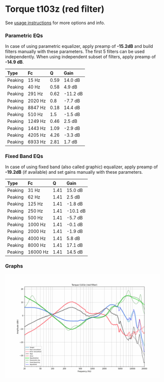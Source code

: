 # Torque t103z (red filter)
See [usage instructions](https://github.com/jaakkopasanen/AutoEq#usage) for more options and info.

### Parametric EQs
In case of using parametric equalizer, apply preamp of **-15.2dB** and build filters manually
with these parameters. The first 5 filters can be used independently.
When using independent subset of filters, apply preamp of **-14.9 dB**.

| Type    | Fc      |    Q | Gain     |
|:--------|:--------|:-----|:---------|
| Peaking | 15 Hz   | 0.59 | 14.0 dB  |
| Peaking | 40 Hz   | 0.58 | 4.9 dB   |
| Peaking | 291 Hz  | 0.62 | -11.2 dB |
| Peaking | 2020 Hz | 0.8  | -7.7 dB  |
| Peaking | 8847 Hz | 0.18 | 14.4 dB  |
| Peaking | 510 Hz  | 1.5  | -1.5 dB  |
| Peaking | 1249 Hz | 0.46 | 2.5 dB   |
| Peaking | 1443 Hz | 1.09 | -2.9 dB  |
| Peaking | 4205 Hz | 4.26 | -3.3 dB  |
| Peaking | 6933 Hz | 2.81 | 1.7 dB   |

### Fixed Band EQs
In case of using fixed band (also called graphic) equalizer, apply preamp of **-19.2dB**
(if available) and set gains manually with these parameters.

| Type    | Fc       |    Q | Gain     |
|:--------|:---------|:-----|:---------|
| Peaking | 31 Hz    | 1.41 | 15.0 dB  |
| Peaking | 62 Hz    | 1.41 | 2.5 dB   |
| Peaking | 125 Hz   | 1.41 | -1.8 dB  |
| Peaking | 250 Hz   | 1.41 | -10.1 dB |
| Peaking | 500 Hz   | 1.41 | -5.7 dB  |
| Peaking | 1000 Hz  | 1.41 | -0.1 dB  |
| Peaking | 2000 Hz  | 1.41 | -1.9 dB  |
| Peaking | 4000 Hz  | 1.41 | 5.8 dB   |
| Peaking | 8000 Hz  | 1.41 | 17.1 dB  |
| Peaking | 16000 Hz | 1.41 | 14.5 dB  |

### Graphs
![](./Torque%20t103z%20(red%20filter).png)